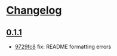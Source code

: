 # [Changelog](https://github.com/oesah/django-db-obfuscator//releases)

## [0.1.1](https://github.com/oesah/django-db-obfuscator//compare/0.1.1...0.1.1)

* [9729fc8](https://github.com/oesah/django-db-obfuscator//commit/9729fc8) fix: README formatting errors


